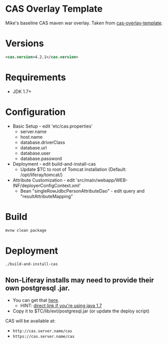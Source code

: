 CAS Overlay Template
============================

Mike's baseline CAS maven war overlay. Taken from [cas-overlay-template](https://github.com/Jasig/cas-overlay-template).

# Versions
```xml
<cas.version>4.2.1</cas.version>
```

# Requirements
* JDK 1.7+

# Configuration

* Basic Setup - edit 'etc/cas.properties'
  * server.name
  * host.name
  * database.driverClass
  * database.url
  * database.user
  * database.password
* Deployment - edit build-and-install-cas
  * Update $TC to root of Tomcat installation (Default: /opt/liferay/tomcat/)
* Attribute Customization - edit 'src/main/webapp/WEB-INF/deployerConfigContext.xml'
  * Bean "singleRowJdbcPersonAttributeDao" - edit query and "resultAttributeMapping"

# Build

```bash
mvnw clean package
```

# Deployment

```bash
./build-and-install-cas
```

## Non-Liferay installs may need to provide their own postgresql .jar.

* You can get that [here](https://jdbc.postgresql.org/download.html).
  * HINT: [direct link if you're using java 1.7](https://jdbc.postgresql.org/download/postgresql-9.4.1208.jre7.jar)
* Copy it to $TC/lib/ext/postgresql.jar (or update the deploy script)

CAS will be available at:

* `http://cas.server.name/cas`
* `https://cas.server.name/cas`
